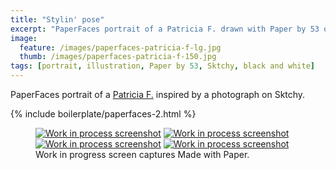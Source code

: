 ```yaml
---
title: "Stylin' pose"
excerpt: "PaperFaces portrait of a Patricia F. drawn with Paper by 53 on an iPad."
image: 
  feature: /images/paperfaces-patricia-f-lg.jpg
  thumb: /images/paperfaces-patricia-f-150.jpg
tags: [portrait, illustration, Paper by 53, Sktchy, black and white]
---
```


PaperFaces portrait of a [Patricia F.](http://sktchy.com/hLo0C) inspired by a photograph on Sktchy.

{% include boilerplate/paperfaces-2.html %}

<figure class="third">
	<a href="{{ site.url }}/images/paperfaces-patricia-f-process-1-lg.jpg"><img src="{{ site.url }}/images/paperfaces-patricia-f-process-1-600.jpg" alt="Work in process screenshot"></a>
	<a href="{{ site.url }}/images/paperfaces-patricia-f-process-2-lg.jpg"><img src="{{ site.url }}/images/paperfaces-patricia-f-process-2-600.jpg" alt="Work in process screenshot"></a>
	<a href="{{ site.url }}/images/paperfaces-patricia-f-process-3-lg.jpg"><img src="{{ site.url }}/images/paperfaces-patricia-f-process-3-600.jpg" alt="Work in process screenshot"></a>
	<a href="{{ site.url }}/images/paperfaces-patricia-f-process-4-lg.jpg"><img src="{{ site.url }}/images/paperfaces-patricia-f-process-4-600.jpg" alt="Work in process screenshot"></a>
	<figcaption>Work in progress screen captures Made with Paper.</figcaption>
</figure>

